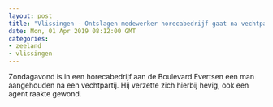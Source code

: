 ```yaml
---
layout: post
title: "Vlissingen - Ontslagen medewerker horecabedrijf gaat na vechtpartij ook tekeer tegen agenten"
date: Mon, 01 Apr 2019 08:12:00 GMT
categories: 
- zeeland 
- vlissingen 
---
```


Zondagavond is in een horecabedrijf aan de Boulevard Evertsen een man aangehouden na een vechtpartij. Hij verzette zich hierbij hevig, ook een agent raakte gewond.
